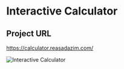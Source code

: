 
# Interactive Calculator
## Project URL
https://calculator.reasadazim.com/

![Interactive Calculator](https://reasadazim.com/wp-content/uploads/2023/12/bg.png)
